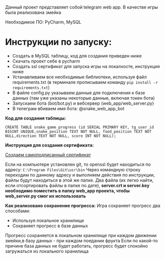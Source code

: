 Данный проект представляет собой telegram web app.
В качестве игры была реализована змейка

Необходимое ПО: PyCharm, MySQL

# Инструкции по запуску:

- Создать в MySQL таблицу, код для создания приведен ниже
- Скачать проект себе в pycharm
- Создать ssl сертификат для запуска игры на локалхосте, инструкция ниже
- Устанавливаем все необходимые библиотеки, используя файл requirements.txt (в терминале прописываем команду `pip install -r requirements.txt`)
- В файле config.py указываем данные для подключения к базе данных (там уже указаны некоторые данные, включая токен бота)
- Запускаем бота (bot/bot.py) и вебсервер (web_app/web_server.py)
- В телеграм вбиваем имя бота: @snake_web_app_bot

**Код для создания таблицы:**

`CREATE TABLE snake_game_progress (id SERIAL PRIMARY KEY, tg_user_id BIGINT UNIQUE,snake_position TEXT NOT NULL, food_position TEXT NOT NULL,direction TEXT NOT NULL, score INT NOT NULL);`

**Инструкция для создания сертификата:**

[Создаем самоподписанный сертификат](https://devcenter.heroku.com/articles/ssl-certificate-self)

Если на компьютере установлен git, то openssl будет находиться по адресу: `C:\Program Files\Git\usr\bin`
Через командную строку переходим по данному адресу и выполняем действия по инструкции, файлы будут находиться в этой же папке.
Два файла (их легко найти, если отсортировать файлы в папке по дате), **server.crt и server.key необходимо поместить в папку web_app проекта, чтобы web_server.py смог их использовать**

**Как реализовано сохранение прогресса:**
Игра сохраняет прогресс два способами:
- Используя локальное хранилище
- Сохраняет прогресс в базе данных

Прогресс сохраняется в локальном хранилище при каждом движении змейки,в базу данных - при каждом поедании фрукта
Если по какой-то причине база данных не будет работать, прогресс будет спокойно загружаться из локального хранилища
